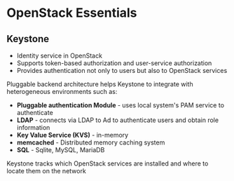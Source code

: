 # OpenStack Essentials

## Keystone

- Identity service in OpenStack
- Supports token-based authorization and user-service authorization
- Provides authentication not only to users but also to OpenStack services

Pluggable backend architecture helps Keystone to integrate with heterogeneous environments such as:
- **Pluggable authentication Module** - uses local system's PAM service to authenticate
- **LDAP** - connects via LDAP to Ad to authenticate users and obtain role information
- **Key Value Service (KVS)** - in-memory
- **memcached** - Distributed memory caching system
- **SQL** - Sqlite, MySQL, MariaDB 

Keystone tracks which OpenStack services are installed and where to locate them on the network 
